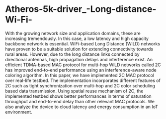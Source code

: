 # Atheros-5k-driver_-Long-distance-Wi-Fi-

With the growing network size and application domains, these are increasing tremendously. In this case, a low latency and high capacity backbone network is essential. WiFi-based Long Distance (WiLD) networks have proven to be a suitable solution for extending connectivity towards rural areas. However, due to the long distance links connected by directional antennas, high propagation delays and interference exist. An efficient TDMA-based MAC protocol for multi-hop WiLD networks called 2C has improved end-to-end performance using an interference-aware node coloring algorithm. In this paper, we have implemented 2C MAC protocol over real-life testbed. The implementation incorporates different features of 2C such as tight synchronization over multi-hop and 2C color scheduling based data transmission. Using spatial reuse mechanism of 2C, the implemented testbed shows better performances in terms of saturation throughput and end-to-end delay than other relevant MAC protocols. We also analyze the device to cloud latency and energy consumption in an IoT environment.
